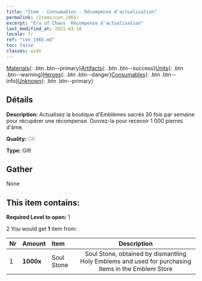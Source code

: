 ```yaml
---
title: "Item - Consumables - Récompense d'actualisation"
permalink: /Items/con_1965/
excerpt: "Era of Chaos  Récompense d'actualisation"
last_modified_at: 2021-03-18
locale: fr
ref: "con_1965.md"
toc: false
classes: wide
---
```

 [Materials](/fr/Items/){: .btn .btn--primary}[Artifacts](/fr/Items/Artifacts/){: .btn .btn--success}[Units](/fr/Items/Units/){: .btn .btn--warning}[Heroes](/fr/Items/Heroes/){: .btn .btn--danger}[Consumables](/fr/Items/Consumables/){: .btn .btn--info}[Unknown](/fr/Items/Unknown/){: .btn .btn--primary}

## Détails
 **Description:** Actualisez la boutique d'Emblèmes sacrés 30 fois par semaine pour récupérer une récompense. Ouvrez-la pour recevoir 1 000 pierres d'âme.

 **Quality:** <span style="color: #DA70D6">OK</span>

 **Type:** Gift

## Gather

  None

## This item contains:

 **Required Level to open:** 1

 2 You would get **1** item  from:

  | Nr | Amount |     Item    | Description |
  |:---|:-------|:------------|:-----------:|
  | 1 |  **1000x** | Soul Stone  | Soul Stone, obtained by dismantling Holy Emblems and used for purchasing items in the Emblem Store  | 
